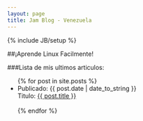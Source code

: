 ```yaml
---
layout: page
title: Jam Blog - Venezuela
---
```

{% include JB/setup %}

##¡Aprende Linux Facilmente!

###Lista de mis ultimos articulos:

<ul class="posts">
  {% for post in site.posts %}
    <li><span>Publicado: {{ post.date | date_to_string }}</span><br> Titulo: <a href="{{ BASE_PATH }}{{ post.url }}">{{ post.title }}</a></li><br>
  {% endfor %}
</ul>


